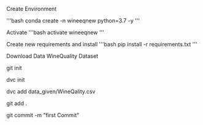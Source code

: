 Create Environment

'''bash
conda create -n wineeqnew python=3.7 -y
'''


Activate
'''bash
activate wineeqnew
'''

Create new requirements and install
'''bash
pip install -r requirements.txt
'''

Download Data WineQuality Dataset

git init

dvc init

dvc add data_given/WineQality.csv

git add .

git commit -m "first Commit"
